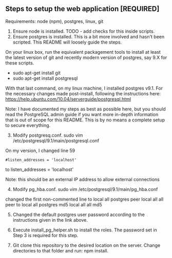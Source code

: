 Steps to setup the web application [REQUIRED]
----
Requirements: node (npm), postgres, linux, git


1. Ensure node is installed. TODO - add checks for this inside scripts.
2. Ensure postgres is installed. This is a bit more involved and hasn't been scripted. This README will loosely guide the steps.

On your linux box, run the equivalent packagement tools to install at least the latest version of git and recently modern version of postgres, say 9.X for these scripts.

   * sudo apt-get install git
   * sudo apt-get install postgresql

With that last command, on my linux machine, I installed postgres v9.1.  For the necessary changes made post-install, following the instructions here:
https://help.ubuntu.com/10.04/serverguide/postgresql.html

Note: I have documented my steps as best as possible here, but you should read the PostgreSQL admin guide if you want more in-depth information that is out of scope for this README. This is by no means a complete setup to secure everything.

3. Modify postgresq.conf.
    sudo vim /etc/postgresql/9.1/main/postgresql.conf

On my version, I changed line 59

    #listen_addresses = 'localhost' 
to
    listen_addresses = 'localhost'

Note: this should be an external IP address to allow external connections 
 

4) Modify pg_hba.conf.
    sudo vim /etc/postgresql/9.1/main/pg_hba.conf 

changed the first non-commented line to
     local   all             postgres                                peer
     local   all             all                                     peer
to
     local   all             postgres                                md5 
     local   all             all                                     md5 

5) Changed the default postgres user password according to the instructions given in the link above.

6) Execute install_pg_helper.sh to install the roles. The password set in Step 3 is required for this step.

7) Git clone this repository to the desired location on the server. Change directories to that folder and run: 
    npm install.
